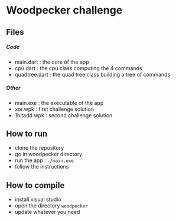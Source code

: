 # Woodpecker challenge

## Files
##### Code
- main.dart : the core of the app
- cpu.dart : the cpu class computing the 4 commands
- quadtree.dart : the quad tree class building a tree of commands

##### Other
 - main.exe : the executable of the app
 - xor.wpk : first challenge solution
 - 1bitadd.wpk : second challenge solution

## How to run
- clone the repository
- go in woodpecker directory
- run the app : ```./main.exe```
- follow the instructions

## How to compile
- install visual studio
- open the directory ```woodpecker```
- update whatever you need
